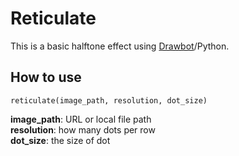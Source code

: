 # Reticulate

This is a basic halftone effect using [Drawbot](https://www.drawbot.com/)/Python.

## How to use

    reticulate(image_path, resolution, dot_size)

**image_path**: URL or local file path  
**resolution**: how many dots per row  
**dot_size**: the size of dot  
